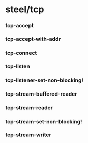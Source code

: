 # steel/tcp
### **tcp-accept**
### **tcp-accept-with-addr**
### **tcp-connect**
### **tcp-listen**
### **tcp-listener-set-non-blocking!**
### **tcp-stream-buffered-reader**
### **tcp-stream-reader**
### **tcp-stream-set-non-blocking!**
### **tcp-stream-writer**
